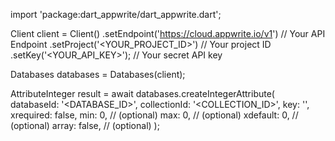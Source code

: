 import 'package:dart_appwrite/dart_appwrite.dart';

Client client = Client()
    .setEndpoint('https://cloud.appwrite.io/v1') // Your API Endpoint
    .setProject('&lt;YOUR_PROJECT_ID&gt;') // Your project ID
    .setKey('&lt;YOUR_API_KEY&gt;'); // Your secret API key

Databases databases = Databases(client);

AttributeInteger result = await databases.createIntegerAttribute(
    databaseId: '<DATABASE_ID>',
    collectionId: '<COLLECTION_ID>',
    key: '',
    xrequired: false,
    min: 0, // (optional)
    max: 0, // (optional)
    xdefault: 0, // (optional)
    array: false, // (optional)
);

